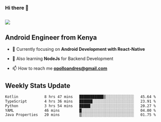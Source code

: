### Hi there 👋
<h2 align="left"><img src="https://readme-typing-svg.herokuapp.com?color=000000&lines=I'm+Andrew+Opollo😊;Welcome+to+my+Github😜"> </h2>

## Android Engineer from Kenya


- 🌱 Currently focusing on **Android Development with React-Native**

- 🔭 Also learning **NodeJs** for Backend Development

- 📫 How to reach me **opolloandres@gmail.com**


## Weekly Stats Update
<!--START_SECTION:waka-->

```txt
Kotlin            8 hrs 47 mins   ███████████▒░░░░░░░░░░░░░   45.64 %
TypeScript        4 hrs 36 mins   ██████░░░░░░░░░░░░░░░░░░░   23.91 %
Python            3 hrs 54 mins   █████░░░░░░░░░░░░░░░░░░░░   20.27 %
YAML              46 mins         █░░░░░░░░░░░░░░░░░░░░░░░░   04.00 %
Java Properties   20 mins         ▒░░░░░░░░░░░░░░░░░░░░░░░░   01.75 %
```

<!--END_SECTION:waka-->



